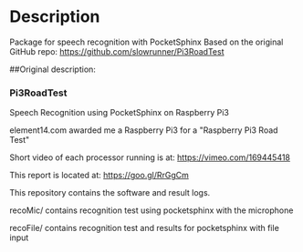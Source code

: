 # Description
Package for speech recognition with PocketSphinx
Based on the original GitHub repo: https://github.com/slowrunner/Pi3RoadTest


##Original description:
### Pi3RoadTest
Speech Recognition using PocketSphinx on Raspberry Pi3

element14.com awarded me a Raspberry Pi3 for a "Raspberry Pi3 Road Test"

Short video of each processor running is at: https://vimeo.com/169445418

This report is located at: https://goo.gl/RrGgCm


This repository contains the software and result logs.

recoMic/  contains recognition test using pocketsphinx with the microphone

recoFile/ contains recognition test and results for pocketsphinx with file input
